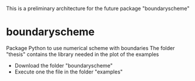 This is a preliminary architecture for the future package "boundaryscheme" 


# boundaryscheme
Package Python to use numerical scheme with boundaries
The folder "thesis" contains the library needed in the plot of the examples

- Download the folder "boundaryscheme"
- Execute one the file in the folder "examples"
